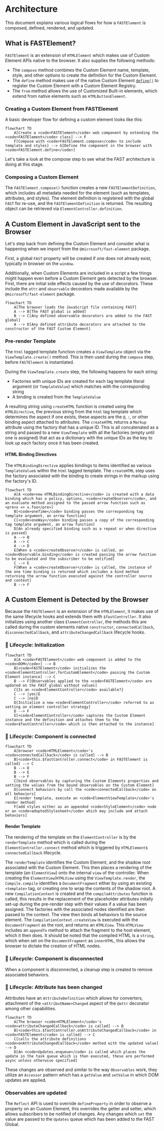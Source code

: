 # Architecture

This document explains various logical flows for how a `FASTElement` is composed, defined, rendered, and updated.

## What is FASTElement?

`FASTElement` is an extension of `HTMLElement` which makes use of Custom Element APIs native to the browser. It also supplies the following methods:

- The `compose` method combines the Custom Element name, template, style, and other options to create the definition for the Custom Element.
- The `define` method makes use of the native Custom Element [`define()`](https://developer.mozilla.org/en-US/docs/Web/API/CustomElementRegistry/define) to register the Custom Element with a Custom Element Registry.
- The `from` method allows the use of Customized Built-in elements, which extend from native elements such as `HTMLButtonElement`.

### Creating a Custom Element from FASTElement

A basic developer flow for defining a custom element looks like this:

```mermaid
flowchart TD
    A[Create a <code>FASTElement</code> web component by extending the <code>FASTElement</code> class] --> F
    F[Compose with <code>FASTElement.compose</code> to include template and styles] --> G[Define the component in the browser with <code>FASTElement.define</code>]
```

Let's take a look at the compose step to see what the FAST architecture is doing at this stage.

### Composing a Custom Element

The `FASTElement.compose()` function creates a new `FASTElementDefinition`, which includes all metadata needed for the element (such as templates, attributes, and styles). The element definition is registered with the global `FAST` for re-use, and the `FASTElementDefinition` is returned. The resulting object can be retrieved via `ElementController.definition`.

## A Custom Element in JavaScript sent to the Browser

Let's step back from defining the Custom Element and consider what is happening when we import from the `@microsoft/fast-element` package.

First, a global `FAST` property will be created if one does not already exist, typically in browser on the `window`.

Additionally, when Custom Elements are included in a script a few things might happen even before a Custom Element gets detected by the browser. First, there are initial side effects caused by the use of decorators. These include the `attr` and `observable` decorators made available by the `@microsoft/fast-element` package.

```mermaid
flowchart TD
    A[The browser loads the JavaScript file containing FAST]
    A --> B[The FAST global is added]
    B --> C[Any defined observable decorators are added to the FAST global]
    A --> D[Any defined attribute decorators are attached to the constructor of the FAST Custom Element]
```

### Pre-render Template

The `html` tagged template function creates a `ViewTemplate` object via the `ViewTemplate.create()` method. This is then used during the `compose` step, before `FASTElement` is instantiated.

During the `ViewTemplate.create` step, the following happens for each string:
- Factories with unique IDs are created for each tag template literal argument (or `TemplateValue`) which matches with the corresponding string
- A binding is created from the `TemplateValue`

A resulting string using `createHTML` function is created using the `HTMLDirective`, the previous string from the `html` tag template which determines the aspect if one exists, these aspects are the `@`, `:`, or other binding aspect attached to attributes. The `createHTML` returns a `Markup` attribute using the factory that has a unique ID. This is all concatenated as a string and passed to a new `ViewTemplate` with all the factories (empty until one is assigned) that act as a dictionary with the unique IDs as the key to look up each factory once it has been created.

#### HTML Binding Directives

The `HTMLBindingDirective` applies bindings to items identified as various `TemplateValue`s within the `html` tagged template. The `createHTML` step uses the factory associated with the binding to create strings in the markup using the factory's ID.

```mermaid
flowchart TD
    A[A <code>new HTMLBindingDirective</code> is created with a data binding which has a policy, options, <code>createObserver</code>, and an evaluate method assigned to the passed arrow function such as <pre>x => x.foo</pre>]
    B[<code>oneTime</code> binding passes the corresponding tag template argument, an arrow function]
    C[<code>oneWay</code> binding passes a copy of the corresponding tag template argument, an arrow function]
    D[An already specified binding such as a repeat or when directive is passed]
    A --> B
    A --> C
    A --> D
    E[When a <code>createObserver</code> is called, an <code>Observable.binding</code> is created passing the arrow function to be evaluated and the subscriber to be notified]
    C --> E
    F[When a <code>createObserver</code> is called, the instance of the one time binding is returned which includes a bind method returning the arrow function executed against the controller source and context]
    B --> F
```

## A Custom Element is Detected by the Browser

Because the `FASTElement` is an extension of the `HTMLElement`, it makes use of the same lifecycle hooks and extends them with `$fastController`. It also initializes using another class `ElementController`, the methods this are called during the custom elements native `constructor`, `connectedCallback`, `disconnectedCallback`, and `attributeChangedCallback` lifecycle hooks.

### 🔄 **Lifecycle**: Initialization

```mermaid
flowchart TD
    A[A <code>FASTElement</code> web component is added to the <code>DOM</code>] --> B
    B[<code>FASTElement</code> initializes the <code>ElementController.forCustomElement</code> passing the Custom Element instance] --> C
    B --> F[Observables applied to the <code>FASTElement</code> are updated on the FAST global without values]
    C{Is an <code>ElementController</code> available?}
    C --> |yes|E
    C --> |no|D
    D[Initialize a new <code>ElementController</code> referred to as setting an element controller strategy]
    D --> F
    E[<code>ElementController</code> captures the Custom Element instance and the definition and attaches them to the <code>$fastController</code> which is then attached to the instance]
```

### 🔄 **Lifecycle**: Component is connected

```mermaid
flowchart TD
    A[browser <code>HTMLElement</code>'s <code>connectedCallback</code> is called] --> B
    B[<code>this.$fastController.connect</code> in FASTElement is called] --> C
    B --> D
    B --> E
    B --> F
    C[bind observables by capturing the Custom Elements properties and setting the values from the bound observables on the Custom Element]
    D[connect behaviors by call the <code>connectedCallback</code> on all behaviors]
    E[render template, execute an <code>ElementViewTemplate</code>'s render method]
    F[add styles either as an appended <code>StyleElement</code> node or an <code>adoptedStylesheet</code> which may include and attach behaviors]
```

#### Render Template

The rendering of the template on the `ElementController` is by the `renderTemplate` method which is called during the `ElementController.connect` method which is triggered by `HTMLElement`s `connectedCallback` lifecycle.

The `renderTemplate` identifies the Custom Element, and the shadow root associated with the Custom Element. This then places a rendering of the template (an `ElementView`) onto the internal `view` of the controller. When creating the `ElementView`/`HTMLView` using the `ViewTemplate.render`, the `Compile.compile` identifies a `DocumentFragment` either by using an existing `<template>` tag, or creating one to wrap the contents of the shadow root. A new `CompilationContext` is created and the `compileAttributes` function is called, this results in the replacement of the placeholder attributes initally set-up during the pre-render step with their values if a value has been assigned. The factories with the associated nodes identified are then passed to the context. The view then binds all behaviors to the source element. The `CompilationContext.createView` is executed with the `DocumentFragment` as the root, and returns an `HTMLView`. This `HTMLView` includes an `appendTo` method to attach the fragment to the host element, which it then does. It should be noted that the compiled HTML is a `string`, which when set on the `DocumentFragment` as `innerHTML`, this allows the browser to dictate the creation of HTML nodes.

### 🔄 **Lifecycle**: Component is disconnected

When a component is disconnected, a cleanup step is created to remove associated behaviors.

### 🔄 **Lifecycle**: Attribute has been changed

Attributes have an `AttributeDefinition` which allows for converters, attachment of the `<attributName>Changed` aspect of the `@attr` decorator among other capabilities.

```mermaid
flowchart TD
    A[The browser <code>HTMLElement</code>'s <code>attributeChangedCallback</code> is called] --> B
    B[<code>this.$fastController.onAttributeChangedCallback</code> in <code>FASTElement</code> is called] --> C
    C[calls the attribute definitions <code>onAttributeChangedCallback</code> method with the updated value] --> D
    D[An <code>Updates.enqueue</code> is called which places the update in the task queue which is then executed, these are performed async unless otherwise specified]
```

These changes are observed and similar to the way `Observables` work, they utilize an `Accessor` pattern which has a `getValue` and `setValue` in which DOM updates are applied.

### Observables are updated

The `Reflect` API is used to override `defineProperty` in order to observe a property on an Custom Element, this overrides the getter and setter, which allows subscribers to be notified of changes. Any changes which `set` the value are passed to the `Updates` queue which has been added to the FAST Global.